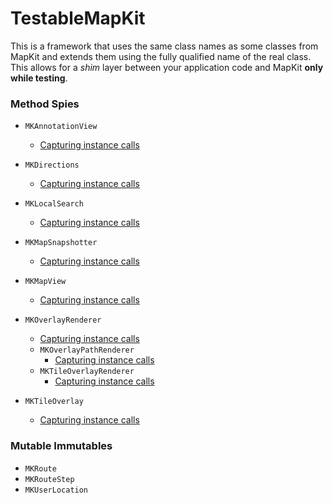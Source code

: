 TestableMapKit
==============

This is a framework that uses the same class names as some classes from MapKit and extends them using the fully qualified name of the real class.  This allows for a *shim* layer between your application code and MapKit **only while testing**.


### Method Spies

- `MKAnnotationView`
  - [Capturing instance calls](MKAnnotationViewCalls.md)


- `MKDirections`
  - [Capturing instance calls](MKDirectionsCalls.md)


- `MKLocalSearch`
  - [Capturing instance calls](MKLocalSearchCalls.md)


- `MKMapSnapshotter`
  - [Capturing instance calls](MKMapSnapshotterCalls.md)


- `MKMapView`
  - [Capturing instance calls](MKMapViewCalls.md)


- `MKOverlayRenderer`
  - [Capturing instance calls](MKOverlayRendererCalls.md)
  - `MKOverlayPathRenderer`
    - [Capturing instance calls](MKOverlayPathRendererCalls.md)
  - `MKTileOverlayRenderer`
    - [Capturing instance calls](MKTileOverlayRendererCalls.md)


- `MKTileOverlay`
  - [Capturing instance calls](MKTileOverlayCalls.md)



### Mutable Immutables

- `MKRoute`
- `MKRouteStep`
- `MKUserLocation`
